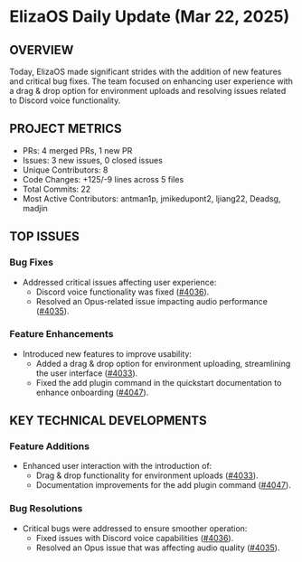 # ElizaOS Daily Update (Mar 22, 2025)

## OVERVIEW 
Today, ElizaOS made significant strides with the addition of new features and critical bug fixes. The team focused on enhancing user experience with a drag & drop option for environment uploads and resolving issues related to Discord voice functionality.

## PROJECT METRICS
- PRs: 4 merged PRs, 1 new PR
- Issues: 3 new issues, 0 closed issues
- Unique Contributors: 8
- Code Changes: +125/-9 lines across 5 files
- Total Commits: 22
- Most Active Contributors: antman1p, jmikedupont2, ljiang22, Deadsg, madjin

## TOP ISSUES
### Bug Fixes
- Addressed critical issues affecting user experience:
  - Discord voice functionality was fixed ([#4036](https://github.com/elizaos/eliza/pull/4036)).
  - Resolved an Opus-related issue impacting audio performance ([#4035](https://github.com/elizaos/eliza/pull/4035)).

### Feature Enhancements
- Introduced new features to improve usability:
  - Added a drag & drop option for environment uploading, streamlining the user interface ([#4033](https://github.com/elizaos/eliza/pull/4033)).
  - Fixed the add plugin command in the quickstart documentation to enhance onboarding ([#4047](https://github.com/elizaos/eliza/pull/4047)).

## KEY TECHNICAL DEVELOPMENTS
### Feature Additions
- Enhanced user interaction with the introduction of:
  - Drag & drop functionality for environment uploads ([#4033](https://github.com/elizaos/eliza/pull/4033)).
  - Documentation improvements for the add plugin command ([#4047](https://github.com/elizaos/eliza/pull/4047)).

### Bug Resolutions
- Critical bugs were addressed to ensure smoother operation:
  - Fixed issues with Discord voice capabilities ([#4036](https://github.com/elizaos/eliza/pull/4036)).
  - Resolved an Opus issue that was affecting audio quality ([#4035](https://github.com/elizaos/eliza/pull/4035)).